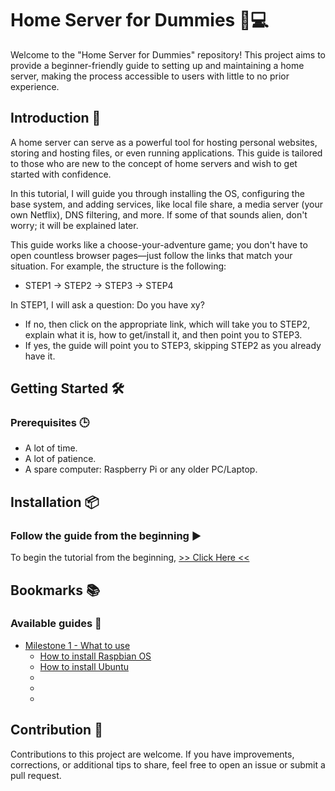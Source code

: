 # Home Server for Dummies 🏡💻

Welcome to the "Home Server for Dummies" repository! This project aims to provide a beginner-friendly guide to setting up and maintaining a home server, making the process accessible to users with little to no prior experience.

## Introduction 🚀

A home server can serve as a powerful tool for hosting personal websites, storing and hosting files, or even running applications. This guide is tailored to those who are new to the concept of home servers and wish to get started with confidence.

In this tutorial, I will guide you through installing the OS, configuring the base system, and adding services, like local file share, a media server (your own Netflix), DNS filtering, and more. If some of that sounds alien, don't worry; it will be explained later.

This guide works like a choose-your-adventure game; you don't have to open countless browser pages—just follow the links that match your situation. For example, the structure is the following:

- STEP1 -> STEP2 -> STEP3 -> STEP4

In STEP1, I will ask a question: Do you have xy?
- If no, then click on the appropriate link, which will take you to STEP2, explain what it is, how to get/install it, and then point you to STEP3.
- If yes, the guide will point you to STEP3, skipping STEP2 as you already have it.

## Getting Started 🛠️

### Prerequisites 🕒

- A lot of time.
- A lot of patience.
- A spare computer: Raspberry Pi or any older PC/Laptop.

## Installation 📦

### Follow the guide from the beginning ▶️

To begin the tutorial from the beginning, [>> Click Here <<](./guides/MILESTONE_01-Choosing-computer-type.md)

## Bookmarks 📚

### Available guides 📑

- [Milestone 1 - What to use](./guides/MILESTONE_01-Choosing-computer-type.md)
  - [How to install Raspbian OS](./guides/01_How-to-install-raspbian.md)
  - [How to install Ubuntu](./guides/01_How-to-install-ubuntu.md)
  - [](./guides/)
  - [](./guides/)
  - [](./guides/)

## Contribution 🤝

Contributions to this project are welcome. If you have improvements, corrections, or additional tips to share, feel free to open an issue or submit a pull request.
